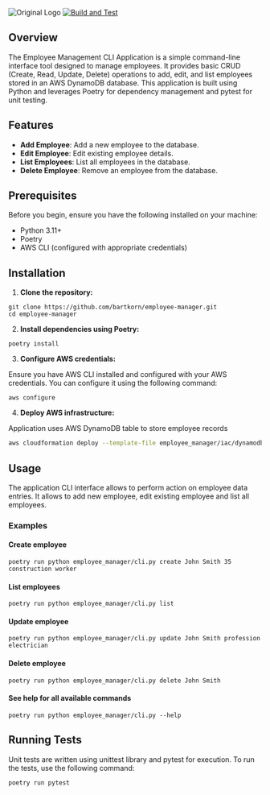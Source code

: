 ![Original Logo](https://github.com/bartkorn/employee-manager/assets/9967734/a6a69dc1-37bb-42cb-bcec-487bd5ad6fbf)
[![Build and Test](https://github.com/bartkorn/employee-manager/actions/workflows/python-app.yml/badge.svg)](https://github.com/bartkorn/employee-manager/actions/workflows/python-app.yml)
## Overview

The Employee Management CLI Application is a simple command-line interface tool designed to manage employees. It provides basic CRUD (Create, Read, Update, Delete) operations to add, edit, and list employees stored in an AWS DynamoDB database. This application is built using Python and leverages Poetry for dependency management and pytest for unit testing.

## Features


* **Add Employee**: Add a new employee to the database.
* **Edit Employee**: Edit existing employee details.
* **List Employees**: List all employees in the database.
* **Delete Employee**: Remove an employee from the database.

## Prerequisites

Before you begin, ensure you have the following installed on your machine:

* Python 3.11+
* Poetry
* AWS CLI (configured with appropriate credentials)

## Installation

1. **Clone the repository:**

````
git clone https://github.com/bartkorn/employee-manager.git
cd employee-manager
````
2. **Install dependencies using Poetry:**

````
poetry install
````

3. **Configure AWS credentials:**

Ensure you have AWS CLI installed and configured with your AWS credentials. You can configure it using the following command:
````
aws configure
````

4. **Deploy AWS infrastructure:**

Application uses AWS DynamoDB table to store employee records
```bash
aws cloudformation deploy --template-file employee_manager/iac/dynamodb.yaml --stack-name my-dynamodb-stack
```

## Usage

The application CLI interface allows to perform action on employee data entries. It allows to add new employee, edit existing employee and list all employees.

### Examples
#### Create employee
````
poetry run python employee_manager/cli.py create John Smith 35 construction worker 
````
#### List employees
````
poetry run python employee_manager/cli.py list 
````
#### Update employee
````
poetry run python employee_manager/cli.py update John Smith profession electrician 
````
#### Delete employee
````
poetry run python employee_manager/cli.py delete John Smith
````
#### See help for all available commands 
````
poetry run python employee_manager/cli.py --help 
````

## Running Tests
Unit tests are written using unittest library and pytest for execution. To run the tests, use the following command:

````
poetry run pytest
````
